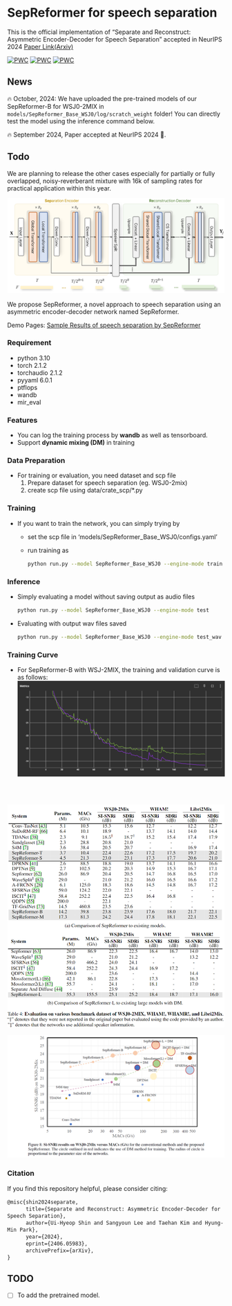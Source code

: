 
# SepReformer for speech separation


This is the official implementation of “Separate and Reconstruct: Asymmetric Encoder-Decoder for Speech Separation” accepted in NeurIPS 2024 [Paper Link(Arxiv)](https://arxiv.org/abs/2406.05983)

[![PWC](https://img.shields.io/endpoint.svg?url=https://paperswithcode.com/badge/separate-and-reconstruct-asymmetric-encoder/speech-separation-on-wsj0-2mix)](https://paperswithcode.com/sota/speech-separation-on-wsj0-2mix?p=separate-and-reconstruct-asymmetric-encoder)
[![PWC](https://img.shields.io/endpoint.svg?url=https://paperswithcode.com/badge/separate-and-reconstruct-asymmetric-encoder/speech-separation-on-wham)](https://paperswithcode.com/sota/speech-separation-on-wham?p=separate-and-reconstruct-asymmetric-encoder)
[![PWC](https://img.shields.io/endpoint.svg?url=https://paperswithcode.com/badge/separate-and-reconstruct-asymmetric-encoder/speech-separation-on-whamr)](https://paperswithcode.com/sota/speech-separation-on-whamr?p=separate-and-reconstruct-asymmetric-encoder)




## News
🔥 October, 2024: We have uploaded the pre-trained models of our SepReformer-B for WSJ0-2MIX in `models/SepReformer_Base_WSJ0/log/scratch_weight` folder! You can directly test the model using the inference command below.

🔥 September 2024, Paper accepted at NeurIPS 2024 🎉.


## Todo
We are planning to release the other cases especially for partially or fully overlapped, noisy-reverberant mixture with 16k of sampling rates for practical application within this year.


![Untitled](data/figure/SepReformer_Architecture.png)

We  propose SepReformer, a novel approach to speech separation using an asymmetric encoder-decoder network named SepReformer. 

Demo Pages: [Sample Results of speech separation by SepReformer](https://fordemopage.github.io/SepReformer/)

### Requirement

- python 3.10
- torch 2.1.2
- torchaudio 2.1.2
- pyyaml 6.0.1
- ptflops
- wandb
- mir_eval


### Features

- You can log the training process by **wandb** as well as tensorboard.
- Support **dynamic mixing (DM)** in training

### Data Preparation

- For training or evaluation, you need dataset and scp file
    1. Prepare dataset for speech separation (eg. WSJ0-2mix)
    2. create scp file using data/crate_scp/*.py

### Training

- If you want to train the network, you can simply trying by
    - set the scp file in ‘models/SepReformer_Base_WSJ0/configs.yaml’
    - run training as
        
        ```bash
        python run.py --model SepReformer_Base_WSJ0 --engine-mode train
        ```

        

### Inference

- Simply evaluating a model without saving output as audio files
    
    ```bash
    python run.py --model SepReformer_Base_WSJ0 --engine-mode test
    ```
    

- Evaluating with output wav files saved
    
    ```bash
    python run.py --model SepReformer_Base_WSJ0 --engine-mode test_wav --out_wav_dir '/your/save/directoy[optional]'
    ```
    

### Training Curve
- For SepReformer-B with WSJ-2MIX, the training and validation curve is as follows:
![Untitled](data/figure/Training_Curve.png)

<br />
<br />

![Untitled](data/figure/Result_table.png)

![Untitled](data/figure/SISNRvsMACs.png)

### Citation

If you find this repository helpful, please consider citing:
```
@misc{shin2024separate,
      title={Separate and Reconstruct: Asymmetric Encoder-Decoder for Speech Separation}, 
      author={Ui-Hyeop Shin and Sangyoun Lee and Taehan Kim and Hyung-Min Park},
      year={2024},
      eprint={2406.05983},
      archivePrefix={arXiv},
}
```

## TODO
- [ ] To add the pretrained model.
